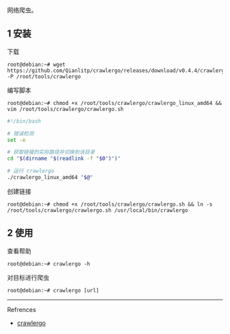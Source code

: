 网络爬虫。

## 1 安装

下载

```shell
root@debian:~# wget https://github.com/Qianlitp/crawlergo/releases/download/v0.4.4/crawlergo_linux_amd64 -P /root/tools/crawlergo
```

编写脚本

```shell
root@debian:~# chmod +x /root/tools/crawlergo/crawlergo_linux_amd64 && vim /root/tools/crawlergo/crawlergo.sh
```

```sh
#!/bin/bash

# 错误检测
set -e

# 获取链接的实际路径并切换到该目录
cd "$(dirname "$(readlink -f "$0")")"

# 运行 crawlergo
./crawlergo_linux_amd64 "$@"
```

创建链接

```shell
root@debian:~# chmod +x /root/tools/crawlergo/crawlergo.sh && ln -s /root/tools/crawlergo/crawlergo.sh /usr/local/bin/crawlergo
```

## 2 使用

查看帮助

```shell
root@debian:~# crawlergo -h
```

对目标进行爬虫

```shell
root@debian:~# crawlergo [url]
```

---

Refrences

- [crawlergo](https://github.com/Qianlitp/crawlergo)

